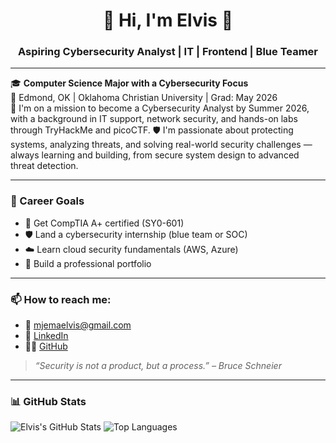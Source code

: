 <h1 align="center">🔐 Hi, I'm Elvis 👋</h1>
<h3 align="center">Aspiring Cybersecurity Analyst | IT | Frontend | Blue Teamer</h3>

---

🎓 **Computer Science Major with a Cybersecurity Focus**  
📍 Edmond, OK | Oklahoma Christian University | Grad: May 2026  
🚀 I'm on a mission to become a Cybersecurity Analyst by Summer 2026, with a background in IT support, network security, and hands-on labs through TryHackMe and picoCTF.
🛡️ I'm passionate about protecting systems, analyzing threats, and solving real-world security challenges — always learning and building, from secure system design to advanced threat detection.

---

### 🎯 Career Goals

- 🏅 Get CompTIA A+ certified (SY0-601)
- 🛡️ Land a cybersecurity internship (blue team or SOC)
- ☁️ Learn cloud security fundamentals (AWS, Azure)
- 💼 Build a professional portfolio

---

### 📫 How to reach me:

- 📧 mjemaelvis@gmail.com  
- 🔗 [LinkedIn](https://linkedin.com/in/mjemaelvis)  
- 🧑‍💻 [GitHub](https://github.com/elvismjema)
> _“Security is not a product, but a process.” – Bruce Schneier_

---

### 📊 GitHub Stats

![Elvis's GitHub Stats](https://github-readme-stats.vercel.app/api?username=elvismjema&show_icons=true&theme=dark)
![Top Languages](https://github-readme-stats.vercel.app/api/top-langs/?username=elvismjema&layout=compact&theme=dark)
